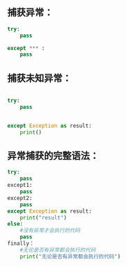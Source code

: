## 捕获异常：
````python
try:
    pass

except *** :
    pass

````

## 捕获未知异常：
```python

try:
    pass


except Exception as result:
    print()

```


## 异常捕获的完整语法：
```python
try:
    pass
except1:
    pass
except2:
    pass
except Exception as result:
    print("result")
else:
    #没有异常才会执行的代码
    pass
finally：
    #无论是否有异常都会执行的代码
    print("无论是否有异常都会执行的代码")

```